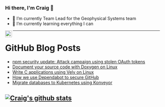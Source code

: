 ### Hi there, I'm Craig 👋

<!--
**CraigTeelFugro/CraigTeelFugro** is a ✨ _special_ ✨ repository because its `README.md` (this file) appears on your GitHub profile.

Here are some ideas to get you started:
-->

- 🔭 I’m currently Team Lead for the Geophysical Systems team
- 🌱 I’m currently learning everything I can

[<img align="left" alt="Craig Teel | LinkedIn" width="22px" src="https://cdn.jsdelivr.net/npm/simple-icons@v3/icons/linkedin.svg" />][linkedin]

---

# GitHub Blog Posts

<!-- BLOG-POST-LIST:START -->
- [npm security update: Attack campaign using stolen OAuth tokens](https://github.blog/2022-05-26-npm-security-update-oauth-tokens/)
- [Document your source code with Doxygen on Linux](https://opensource.com/article/22/5/document-source-code-doxygen-linux)
- [Write C applications using Vely on Linux](https://opensource.com/article/22/5/write-c-appplications-vely-linux)
- [How we use Dependabot to secure GitHub](https://github.blog/2022-05-25-how-we-use-dependabot-to-secure-github/)
- [Migrate databases to Kubernetes using Konveyor](https://opensource.com/article/22/5/migrating-databases-kubernetes-using-konveyor)
<!-- BLOG-POST-LIST:END -->

## [![Craig's github stats](https://github-readme-stats.vercel.app/api?username=craigteelfugro)](https://github.com/anuraghazra/github-readme-stats)


[linkedin]: https://linkedin.com/in/craig-teel-b8786771
